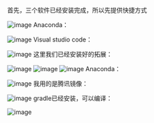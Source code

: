 首先，三个软件已经安装完成，所以先提供快捷方式

![image](https://github.com/talerwang/Androidexam-21-041/assets/155062674/86f52e6f-6a4e-4285-a75e-6be09addc6d6)
Anaconda：

![image](https://github.com/talerwang/Androidexam-21-041/assets/155062674/5983f55d-35a4-4a34-9750-b3ce21c943e5)
Visual studio code：

![image](https://github.com/talerwang/Androidexam-21-041/assets/155062674/54a5c70a-e902-43c8-88cd-ccdba285b9ed)
这里我们已经安装好的拓展：

![image](https://github.com/talerwang/Androidexam-21-041/assets/155062674/ec6ca6b5-1840-43c9-9b64-a372f9475c62)
![image](https://github.com/talerwang/Androidexam-21-041/assets/155062674/676e066a-1b75-4f70-81c9-f6567f3182c4)
![image](https://github.com/talerwang/Androidexam-21-041/assets/155062674/50c0b5ba-020b-48f2-a16c-d91c339f19be)
Anaconda：

![image](https://github.com/talerwang/Androidexam-21-041/assets/155062674/0785cdb5-a46b-41f4-a159-d3a085ed8a17)
我用的是腾讯镜像：

![image](https://github.com/talerwang/Androidexam-21-041/assets/155062674/6826b2c5-71d0-4b4a-8f81-a1feb6fa49db)
gradle已经安装，可以编译：

![image](https://github.com/talerwang/Androidexam-21-041/assets/155062674/47d34eae-4888-4793-9b20-627b3503e523)
